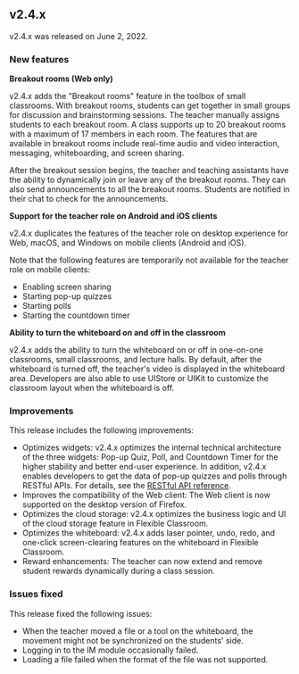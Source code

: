 ## v2.4.x

v2.4.x was released on June 2, 2022.

### New features

**Breakout rooms (Web only)**

v2.4.x adds the "Breakout rooms" feature in the toolbox of small classrooms. With breakout rooms, students can get together in small groups for discussion and brainstorming sessions. The teacher manually assigns students to each breakout room. A class supports up to 20 breakout rooms with a maximum of 17 members in each room. The features that are available in breakout rooms include real-time audio and video interaction, messaging, whiteboarding, and screen sharing. 

After the breakout session begins, the teacher and teaching assistants have the ability to dynamically join or leave any of the breakout rooms. They can also send announcements to all the breakout rooms. Students are notified in their chat to check for the announcements.

**Support for the teacher role on Android and iOS clients**

v2.4.x duplicates the features of the teacher role on desktop experience for Web, macOS, and Windows on mobile clients (Android and iOS).

<div class="alert info">Note that the following features are temporarily not available for the teacher role on mobile clients:<ul><li>Enabling screen sharing</li><li>Starting pop-up quizzes</li><li>Starting polls</li><li>Starting the countdown timer</li></ul></div>

**Ability to turn the whiteboard on and off in the classroom**

v2.4.x adds the ability to turn the whiteboard on or off in one-on-one classrooms, small classrooms, and lecture halls. By default, after the whiteboard is turned off, the teacher's video is displayed in the whiteboard area. Developers are also able to use UIStore or UIKit to customize the classroom layout when the whiteboard is off.

### Improvements

This release includes the following improvements:

- Optimizes widgets: v2.4.x optimizes the internal technical architecture of the three widgets: Pop-up Quiz, Poll, and Countdown Timer for the higher stability and better end-user experience. In addition, v2.4.x enables developers to get the data of pop-up quizzes and polls through RESTful APIs. For details, see the [RESTful API reference](/en/agora-class/agora_class_restful_api?platform=RESTful#get-data-for-pop-up-quizzes).
- Improves the compatibility of the Web client: The Web client is now supported on the desktop version of Firefox.
- Optimizes the cloud storage: v2.4.x optimizes the business logic and UI of the cloud storage feature in Flexible Classroom.
- Optimizes the whiteboard: v2.4.x adds laser pointer, undo, redo, and one-click screen-clearing features on the whiteboard in Flexible Classroom.
- Reward enhancements: The teacher can now extend and remove student rewards dynamically during a class session.

### Issues fixed

This release fixed the following issues:

- When the teacher moved a file or a tool on the whiteboard, the movement might not be synchronized on the students' side.
- Logging in to the IM module occasionally failed.
- Loading a file failed when the format of the file was not supported.
